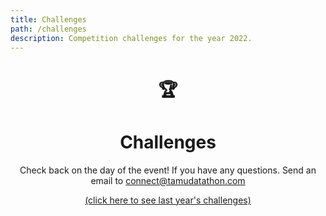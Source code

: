 ```yaml
---
title: Challenges
path: /challenges
description: Competition challenges for the year 2022.
---
```

<center>

# 🏆
# Challenges

Check back on the day of the event!
If you have any questions. Send an email to <a href="mailto:connect@tamudatathon.com">connect@tamudatathon.com</a>
  
<p><a href="https://2021.tamudatathon.com/challenges">(click here to see last year's challenges)</a></p>  

</center>
